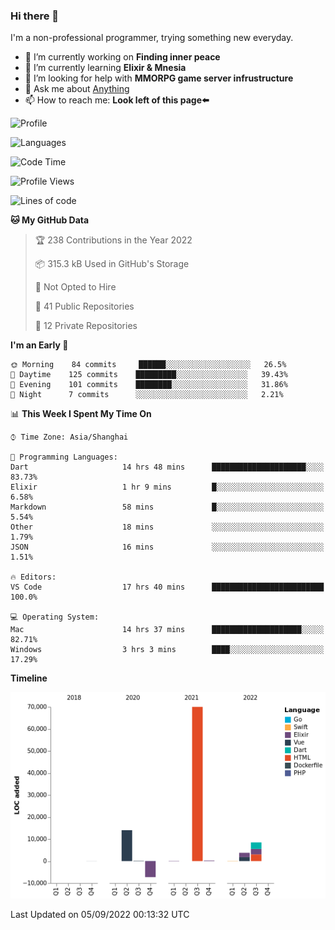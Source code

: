 ### Hi there 👋

I'm a non-professional programmer, trying something new everyday.

<!--
**dyzdyz010/dyzdyz010** is a ✨ _special_ ✨ repository because its `README.md` (this file) appears on your GitHub profile.
-->

- 🔭 I’m currently working on **Finding inner peace**
- 🌱 I’m currently learning **Elixir & Mnesia**
- 🤔 I’m looking for help with **MMORPG game server infrustructure**
- 💬 Ask me about [Anything](https://github.com/dyzdyz010/dyzdyz010/issues)
- 📫 How to reach me: **Look left of this page⬅️**

<!-- - 👯 I’m looking to collaborate on
- 😄 Pronouns: ...
- ⚡ Fun fact: ...
 -->
 
![Profile](https://github-readme-stats.vercel.app/api?username=dyzdyz010&count_private=true&show_icons=true&theme=dracula)

![Languages](https://github-readme-stats.vercel.app/api/top-langs/?username=dyzdyz010&layout=compact&theme=dracula)

<!--START_SECTION:waka-->
![Code Time](http://img.shields.io/badge/Code%20Time-0%20secs-blue)

![Profile Views](http://img.shields.io/badge/Profile%20Views-2-blue)

![Lines of code](https://img.shields.io/badge/From%20Hello%20World%20I%27ve%20Written-90%20Thousand%20lines%20of%20code-blue)

**🐱 My GitHub Data** 

> 🏆 238 Contributions in the Year 2022
 > 
> 📦 315.3 kB Used in GitHub's Storage 
 > 
> 🚫 Not Opted to Hire
 > 
> 📜 41 Public Repositories 
 > 
> 🔑 12 Private Repositories  
 > 
**I'm an Early 🐤** 

```text
🌞 Morning    84 commits     ██████░░░░░░░░░░░░░░░░░░░   26.5% 
🌆 Daytime    125 commits    █████████░░░░░░░░░░░░░░░░   39.43% 
🌃 Evening    101 commits    ████████░░░░░░░░░░░░░░░░░   31.86% 
🌙 Night      7 commits      ░░░░░░░░░░░░░░░░░░░░░░░░░   2.21%

```


📊 **This Week I Spent My Time On** 

```text
⌚︎ Time Zone: Asia/Shanghai

💬 Programming Languages: 
Dart                     14 hrs 48 mins      █████████████████████░░░░   83.73% 
Elixir                   1 hr 9 mins         █░░░░░░░░░░░░░░░░░░░░░░░░   6.58% 
Markdown                 58 mins             █░░░░░░░░░░░░░░░░░░░░░░░░   5.54% 
Other                    18 mins             ░░░░░░░░░░░░░░░░░░░░░░░░░   1.79% 
JSON                     16 mins             ░░░░░░░░░░░░░░░░░░░░░░░░░   1.51%

🔥 Editors: 
VS Code                  17 hrs 40 mins      █████████████████████████   100.0%

💻 Operating System: 
Mac                      14 hrs 37 mins      ████████████████████░░░░░   82.71% 
Windows                  3 hrs 3 mins        ████░░░░░░░░░░░░░░░░░░░░░   17.29%

```

**Timeline**

![Chart not found](https://raw.githubusercontent.com/dyzdyz010/dyzdyz010/master/charts/bar_graph.png) 


 Last Updated on 05/09/2022 00:13:32 UTC
<!--END_SECTION:waka-->
